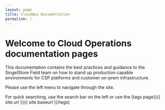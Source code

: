 ```yaml
---
layout: page
title: CloudOps Documentation
permalink: /
---
```


# Welcome to Cloud Operations documentation pages

This documentation contains the best practices and guidance to the SingelStore Field team on how to stand up production capable environments for CSP platforms and customer on-prem infrastructure.

Please use the left menu to navigate through the site.

For quick searching, use the search bar on the left or use the [tags page]({{ site.url }}{{ site.baseurl }}/tags)

<!--[Open an issue]({{ site.repo }}/issues) a-->
